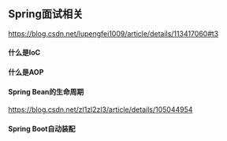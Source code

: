 Spring面试相关
---
https://blog.csdn.net/lupengfei1009/article/details/113417060#t3
#### 什么是IoC
#### 什么是AOP

#### Spring Bean的生命周期
https://blog.csdn.net/zl1zl2zl3/article/details/105044954

#### Spring Boot自动装配
